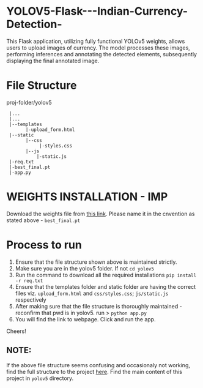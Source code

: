 # YOLOV5-Flask---Indian-Currency-Detection-
This Flask application, utilizing fully functional YOLOv5 weights, allows users to upload images of currency. The model processes these images, performing inferences and annotating the detected elements, subsequently displaying the final annotated image.


# File Structure

proj-folder/yolov5

     |...
     |...
     |--templates
           |-upload_form.html          
     |--static
           |--css
                |-styles.css
           |--js
               |-static.js
     |-req.txt
     |-best_final.pt
     |-app.py

# WEIGHTS INSTALLATION - IMP
Download the weights file from [this link](https://drive.google.com/file/d/1jpBarN5lrwQdcYlXvKu1x9_ps--44g7l/view?usp=drive_link). Please name it in the cnvention as stated above - ```best_final.pt```

# Process to run
1) Ensure that the file structure shown above is maintained strictly.
2) Make sure you are in the yolov5 folder. If not ```cd yolov5```
3) Run the command to download all the required installations ```pip install -r req.txt```
4) Ensure that the templates folder and static folder are having the correct files viz. ```upload_form.html``` and ```css/styles.css```; ```js/static.js``` respectively
5) After making sure that the file structure is thoroughly maintained - reconfirm that pwd is in yolov5. run > ```python app.py```
6) You will find the link to webpage. Click and run the app. 

Cheers!


## NOTE:
If the above file structure seems confusing and occasionaly not working, find the full structure to the project [here](https://drive.google.com/drive/folders/1Sp7u4OGHO46zFXu1m57_kTs5a_wjcwcC). Find the main content of this project in ```yolov5``` directory.

